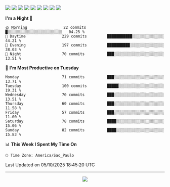 <p>
  <img src="https://img.shields.io/badge/go-%2300ADD8.svg?style=for-the-badge&logo=go&logoColor=white">
  <img src="https://img.shields.io/badge/typescript-%23007ACC.svg?style=for-the-badge&logo=typescript&logoColor=white">
  <img src="https://img.shields.io/badge/node.js-6DA55F?style=for-the-badge&logo=node.js&logoColor=white">
  <img src="https://img.shields.io/badge/python-3670A0?style=for-the-badge&logo=python&logoColor=ffdd54">
  <img src="https://img.shields.io/badge/Laravel-FF2D20?style=for-the-badge&logo=laravel&logoColor=white">
  <img src="https://img.shields.io/badge/html5-%23E34F26.svg?style=for-the-badge&logo=html5&logoColor=white">
  <img src="https://img.shields.io/badge/css3-%231572B6.svg?style=for-the-badge&logo=css3&logoColor=white">
  <img src="https://img.shields.io/badge/tailwindcss-%2338B2AC.svg?style=for-the-badge&logo=tailwind-css&logoColor=white">
  <img src="https://img.shields.io/badge/AWS-%23FF9900.svg?style=for-the-badge&logo=amazon-aws&logoColor=white">
</p>

<!--START_SECTION:waka-->
**I'm a Night 🦉** 

```text
🌞 Morning                22 commits          █░░░░░░░░░░░░░░░░░░░░░░░░   04.25 % 
🌆 Daytime                229 commits         ███████████░░░░░░░░░░░░░░   44.21 % 
🌃 Evening                197 commits         ██████████░░░░░░░░░░░░░░░   38.03 % 
🌙 Night                  70 commits          ███░░░░░░░░░░░░░░░░░░░░░░   13.51 % 
```
📅 **I'm Most Productive on Tuesday** 

```text
Monday                   71 commits          ███░░░░░░░░░░░░░░░░░░░░░░   13.71 % 
Tuesday                  100 commits         █████░░░░░░░░░░░░░░░░░░░░   19.31 % 
Wednesday                70 commits          ███░░░░░░░░░░░░░░░░░░░░░░   13.51 % 
Thursday                 60 commits          ███░░░░░░░░░░░░░░░░░░░░░░   11.58 % 
Friday                   57 commits          ███░░░░░░░░░░░░░░░░░░░░░░   11.00 % 
Saturday                 78 commits          ████░░░░░░░░░░░░░░░░░░░░░   15.06 % 
Sunday                   82 commits          ████░░░░░░░░░░░░░░░░░░░░░   15.83 % 
```


📊 **This Week I Spent My Time On** 

```text
🕑︎ Time Zone: America/Sao_Paulo
```


 Last Updated on 05/10/2025 18:45:20 UTC
<!--END_SECTION:waka-->

---
<p align="center">
  <img src="https://visitcount.itsvg.in/api?id=OrlatoDev&icon=0&color=12">
</p>
